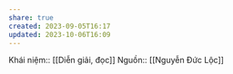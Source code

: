 ```yaml
---
share: true
created: 2023-09-05T16:17
updated: 2023-10-06T16:09
---
```

Khái niệm:: [[Diễn giải, đọc]]
Nguồn:: [[Nguyễn Đức Lộc]]
